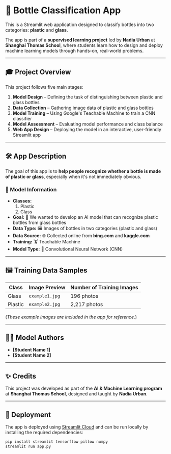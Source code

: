 # 🧠 Bottle Classification App

This is a Streamlit web application designed to classify bottles into two categories: **plastic** and **glass**.

The app is part of a **supervised learning project** led by **Nadia Urban** at **Shanghai Thomas School**, where students learn how to design and deploy machine learning models through hands-on, real-world problems.

---

## 🎓 Project Overview

This project follows five main stages:

1. **Model Design** – Defining the task of distinguishing between plastic and glass bottles  
2. **Data Collection** – Gathering image data of plastic and glass bottles  
3. **Model Training** – Using Google's Teachable Machine to train a CNN classifier  
4. **Model Assessment** – Evaluating model performance and class balance  
5. **Web App Design** – Deploying the model in an interactive, user-friendly Streamlit app

---

## 🛠️ App Description

The goal of this app is to **help people recognize whether a bottle is made of plastic or glass**, especially when it's not immediately obvious.

### 🧾 Model Information
- **Classes:**  
  1. Plastic  
  2. Glass  
- **Goal:** 🎯 We wanted to develop an AI model that can recognize plastic bottles from glass bottles  
- **Data Type:** 🖼️ Images of bottles in two categories (plastic and glass)  
- **Data Source:** 🌐 Collected online from **bing.com** and **kaggle.com**
- **Training:** 🏋️ Teachable Machine  
- **Model Type:** 🧠 Convolutional Neural Network (CNN)

---

## 🖼️ Training Data Samples

| Class   | Image Preview   | Number of Training Images |
|---------|------------------|----------------------------|
| Glass   | `example1.jpg`   | 196 photos                 |
| Plastic | `example2.jpg`   | 2,217 photos               |

(*These example images are included in the app for reference.*)

---

## 👩‍🔬 Model Authors

- **[Student Name 1]**
- **[Student Name 2]**

---

## ✨ Credits

This project was developed as part of the **AI & Machine Learning program** at **Shanghai Thomas School**, designed and taught by **Nadia Urban**.

---

## 🚀 Deployment

The app is deployed using [Streamlit Cloud](https://streamlit.io/cloud) and can be run locally by installing the required dependencies:

```bash
pip install streamlit tensorflow pillow numpy
streamlit run app.py
